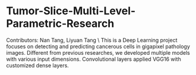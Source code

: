# Tumor-Slice-Multi-Level-Parametric-Research
Contributors: Nan Tang, Liyuan Tang \\
This is a Deep Learning project focuses on detecting and predicting cancerous cells in gigapixel pathology images. Different from previous researches, we developed multiple models with various input dimensions. Convolutional layers applied VGG16 with customized dense layers. 
